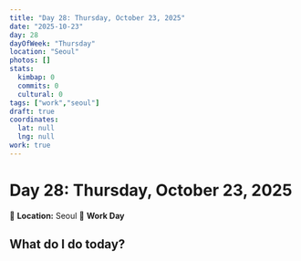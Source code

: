 ```yaml
---
title: "Day 28: Thursday, October 23, 2025"
date: "2025-10-23"
day: 28
dayOfWeek: "Thursday"
location: "Seoul"
photos: []
stats:
  kimbap: 0
  commits: 0
  cultural: 0
tags: ["work","seoul"]
draft: true
coordinates:
  lat: null
  lng: null
work: true
---
```

# Day 28: Thursday, October 23, 2025

📍 **Location:** Seoul
💼 **Work Day**

## What do I do today?


